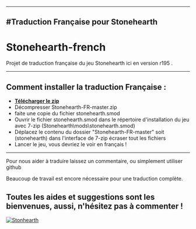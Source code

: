 ----
#Traduction Française pour Stonehearth
----
**Stonehearth-french**
=================
Projet de traduction française du jeu Stonehearth ici en version r195 .

----
Comment installer la traduction Française :
----

* [**Télécharger le zip**](https://github.com/DarkMatter26/Stonehearth-FR/archive/master.zip)  
* Décompresser Stonehearth-FR-master.zip
* faite une copie du fichier stonehearth.smod
* Ouvrir le fichier stonehearth.smod dans le répertoire d'installation du jeu avec 7-zip (Stonehearth\mods\stonehearth.smod)
* Déplacez le contenu du dossier "Stonehearth-FR-master" soit (stonehearth) dans l'interface de 7-zip
	écraser tout les fichiers
* Lancer le jeu, vous devriez le voir en français !

----

Pour nous aider à traduire laissez un commentaire, ou simplement utiliser github

Beaucoup de travail est encore nécessaire pour une traduction complète.

Toutes les aides et suggestions sont les bienvenues, aussi, n'hésitez pas à commenter !
----
[![Stonhearth](http://stonehearth.net/images/discourse-logo.png)](http://stonehearth.net/)
